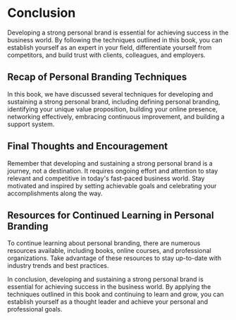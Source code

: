 Conclusion
==========

Developing a strong personal brand is essential for achieving success in the business world. By following the techniques outlined in this book, you can establish yourself as an expert in your field, differentiate yourself from competitors, and build trust with clients, colleagues, and employers.

Recap of Personal Branding Techniques
-------------------------------------

In this book, we have discussed several techniques for developing and sustaining a strong personal brand, including defining personal branding, identifying your unique value proposition, building your online presence, networking effectively, embracing continuous improvement, and building a support system.

Final Thoughts and Encouragement
--------------------------------

Remember that developing and sustaining a strong personal brand is a journey, not a destination. It requires ongoing effort and attention to stay relevant and competitive in today's fast-paced business world. Stay motivated and inspired by setting achievable goals and celebrating your accomplishments along the way.

Resources for Continued Learning in Personal Branding
-----------------------------------------------------

To continue learning about personal branding, there are numerous resources available, including books, online courses, and professional organizations. Take advantage of these resources to stay up-to-date with industry trends and best practices.

In conclusion, developing and sustaining a strong personal brand is essential for achieving success in the business world. By applying the techniques outlined in this book and continuing to learn and grow, you can establish yourself as a thought leader and achieve your personal and professional goals.


